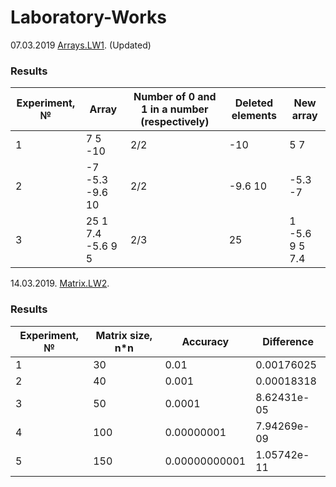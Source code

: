 # Laboratory-Works
07.03.2019 [Arrays.LW1](https://github.com/BorisPoloyko/Laboratory-Works/tree/master/Poloyko.2019.LW1). (Updated)
### Results

| **Experiment, №** | **Array** |**Number of 0 and 1 in a number (respectively)**|**Deleted elements**|**New array**|
| -------- | -------- | --------| --------|--------|
| 1 |7 5 -10 | 2/2 |  -10 | 5 7 |
| 2 | -7 -5.3 -9.6 10 |   2/2 | -9.6 10 | -5.3 -7 |
| 3 | 25 1 7.4 -5.6 9 5 |   2/3 | 25 | 1 -5.6 9 5 7.4 |



14.03.2019. [Matrix.LW2](https://github.com/BorisPoloyko/Laboratory-Works/tree/master/Poloyko.2019.LW2).
### Results

| **Experiment, №** | **Matrix size, n*n** |**Accuracy**|**Difference**|
| -------- | -------- | --------| --------|
| 1 | 30 | 0.01 | 0.00176025|
| 2 | 40 | 0.001 |0.00018318|
| 3 | 50 | 0.0001 |8.62431e-05|
| 4 |100|0.00000001|7.94269e-09|
|5|150|0.00000000001| 1.05742e-11 |
